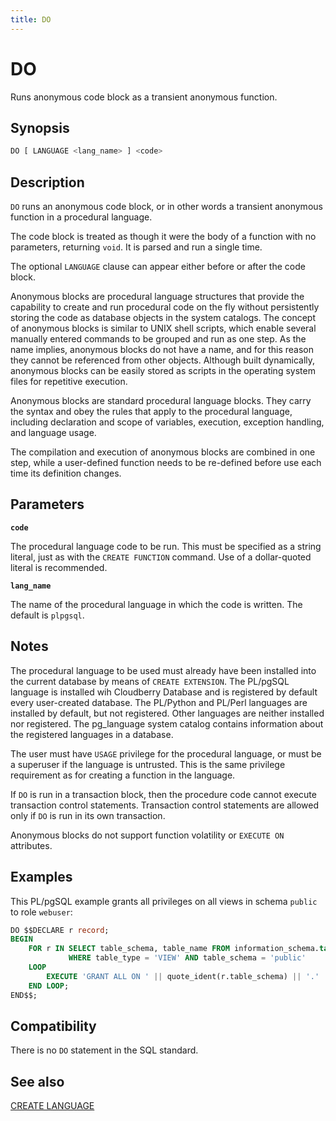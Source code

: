 ```yaml
---
title: DO
---
```


# DO

Runs anonymous code block as a transient anonymous function.

## Synopsis

```sql
DO [ LANGUAGE <lang_name> ] <code>
```

## Description

`DO` runs an anonymous code block, or in other words a transient anonymous function in a procedural language.

The code block is treated as though it were the body of a function with no parameters, returning `void`. It is parsed and run a single time.

The optional `LANGUAGE` clause can appear either before or after the code block.

Anonymous blocks are procedural language structures that provide the capability to create and run procedural code on the fly without persistently storing the code as database objects in the system catalogs. The concept of anonymous blocks is similar to UNIX shell scripts, which enable several manually entered commands to be grouped and run as one step. As the name implies, anonymous blocks do not have a name, and for this reason they cannot be referenced from other objects. Although built dynamically, anonymous blocks can be easily stored as scripts in the operating system files for repetitive execution.

Anonymous blocks are standard procedural language blocks. They carry the syntax and obey the rules that apply to the procedural language, including declaration and scope of variables, execution, exception handling, and language usage.

The compilation and execution of anonymous blocks are combined in one step, while a user-defined function needs to be re-defined before use each time its definition changes.

## Parameters

**`code`**

The procedural language code to be run. This must be specified as a string literal, just as with the `CREATE FUNCTION` command. Use of a dollar-quoted literal is recommended.

**`lang_name`**

The name of the procedural language in which the code is written. The default is `plpgsql`.

## Notes

The procedural language to be used must already have been installed into the current database by means of `CREATE EXTENSION`. The PL/pgSQL language is installed wih Cloudberry Database and is registered by default every user-created database. The PL/Python and PL/Perl languages are installed by default, but not registered. Other languages are neither installed nor registered. The pg_language system catalog contains information about the registered languages in a database.

The user must have `USAGE` privilege for the procedural language, or must be a superuser if the language is untrusted. This is the same privilege requirement as for creating a function in the language.

If `DO` is run in a transaction block, then the procedure code cannot execute transaction control statements. Transaction control statements are allowed only if `DO` is run in its own transaction.

Anonymous blocks do not support function volatility or `EXECUTE ON` attributes.

## Examples

This PL/pgSQL example grants all privileges on all views in schema `public` to role `webuser`:

```sql
DO $$DECLARE r record;
BEGIN
    FOR r IN SELECT table_schema, table_name FROM information_schema.tables
             WHERE table_type = 'VIEW' AND table_schema = 'public'
    LOOP
        EXECUTE 'GRANT ALL ON ' || quote_ident(r.table_schema) || '.' || quote_ident(r.table_name) || ' TO webuser';
    END LOOP;
END$$;
```

## Compatibility

There is no `DO` statement in the SQL standard.

## See also

[CREATE LANGUAGE](/docs/sql-stmts/create-language.md)
